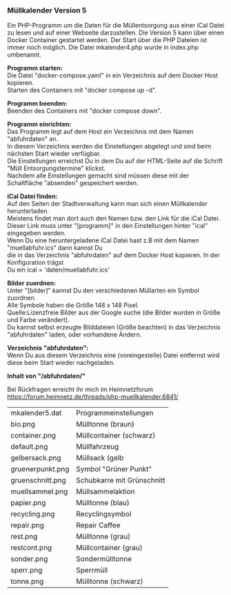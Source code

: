 <h3>Müllkalender Version 5</h3>   
Ein PHP-Programm um die Daten für die Müllentsorgung aus einer iCal Datei zu lesen und auf einer Webseite darzustellen.  
Die Version 5 kann über einen Docker Container gestartet werden. Der Start über die PHP Dateien ist immer noch möglich.  
Die Datei mkalender4.php wurde in index.php umbenannt.  

<b>Programm starten:</b>  
Die Datei "docker-compose.yaml" in ein Verzeichnis auf dem Docker Host kopieren.  
Starten des Containers mit "docker compose up -d".  
  
<b>Programm beenden:</b>  
Beenden des Containers mit "docker compose down".  

<b>Programm einrichten:</b>  
Das Programm legt auf dem Host ein Verzeichnis mit dem Namen "abfuhrdaten" an.  
In diesem Verzeichnis werden die Einstellungen abgelegt und sind beim nächsten Start wieder verfügbar.  
Die Einstellungen erreichst Du in dem Du auf der HTML-Seite auf die Schrift "Müll Entsorgungstermine" klickst.  
Nachdem alle Einstellungen gemacht sind müssen diese mit der Schaltfläche "absenden" gespeichert werden.  
  
<b>iCal Datei finden:</b>  
Auf den Seiten der Stadtverwaltung kann man sich einen Müllkalender herunterladen.  
Meistens findet man dort auch den Namen bzw. den Link für die iCal Datei.  
Dieser Link muss unter "[programm]" in den Einstellungen hinter "ical" eingegeben werden.  
Wenn Du eine heruntergeladene iCal Datei hast z.B mit dem Namen "muellabfuhr.ics" dann kannst Du  
die in das Verzeichnis "abfuhrdaten" auf dem Docker Host kopieren. In der Konfiguration trägst  
Du ein ical = 'daten/muellabfuhr.ics'  
  
<b>Bilder zuordnen:</b>  
Unter "[bilder]" kannst Du den verschiedenen Müllarten ein Symbol zuordnen.  
Alle Symbole haben die Größe 148 x 148 Pixel.  
Quelle:Lizenzfreie Bilder aus der Google suche (die Bilder wurden in Größe und Farbe verändert).  
Du kannst selbst erzeugte Bilddateien (Größe beachten) in das Verzeichnis "abfuhrdaten" laden, oder vorhandene Ändern.  
  
<b>Verzeichnis "abfuhrdaten":</b>  
Wenn Du aus diesem Verzeichnis eine (voreingestelle) Datei entfernst wird diese beim Start wieder nachgeladen.  
  
<b>Inhalt von "<Dockerverzeichnis>/abfuhrdaten/"</b>  
<table border="0px">
  <tr>
    <td>mkalender5.dat </td>  
    <td>Programmeinstellungen</td>
  </tr>
  <tr>
    <td>bio.png</td>  
    <td>Mülltonne (braun)</td>
  </tr>  
  <tr>
    <td>container.png</td>  
    <td>Müllcontainer (schwarz)</td>
  </tr>  
   <tr>
    <td>default.png</td>  
    <td>Müllfahrzeug</td>
  </tr>  
    <tr>
    <td>gelbersack.png</td>  
    <td>Müllsack (gelb</td>
  </tr>  
    <tr>
    <td>gruenerpunkt.png</td>  
    <td>Symbol "Grüner Punkt"</td>
  </tr>  
    </tr>  
    <tr>
    <td>gruenschnitt.png</td>  
    <td>Schubkarre mit Grünschnitt</td>
  </tr> 
    </tr>  
    <tr>
    <td>muellsammel.png</td>  
    <td>Müllsammelaktion</td>
  </tr> 
    </tr>  
    <tr>
    <td>papier.png</td>  
    <td>Mülltonne (blau)</td>
  </tr> 
    </tr>  
    <tr>
    <td>recycling.png</td>  
    <td>Recyclingsymbol</td>
  </tr> 
  <tr>
    <td>repair.png</td>  
    <td>Repair Caffee</td>
  </tr> 
   <tr>
    <td>rest.png</td>  
    <td>Mülltonne (grau)</td>
  </tr> 
  <tr>
    <td>restcont.png</td>  
    <td>Müllcontainer (grau)</td>
  </tr> 
  <tr>
    <td>sonder.png</td>  
    <td>Sondermülltonne</td>
  </tr> 
  <tr>
    <td>sperr.png</td>  
    <td>Sperrmüll</td>
  </tr> 
  <tr>
    <td>tonne.png</td>  
    <td>Mülltonne (schwarz)</td>
  </tr> 
  

Bei Rückfragen erreicht ihr mich im Heimnetzforum    https://forum.heimnetz.de/threads/php-muellkalender.6841/

